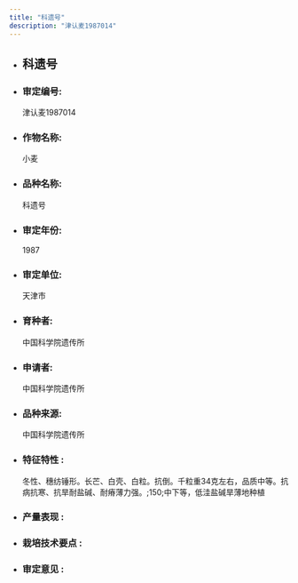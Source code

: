 ```yaml
---
title: "科遗号"
description: "津认麦1987014"
---
```

* ## 科遗号
* ###  审定编号:  
   津认麦1987014

*  ### 作物名称:  
   小麦

*   ###  品种名称: 
    科遗号

*   ### 审定年份: 
    1987

*   ### 审定单位:  
    天津市

*   ### 育种者:  
    中国科学院遗传所

*   ### 申请者:  
    中国科学院遗传所

*   ### 品种来源:  
    中国科学院遗传所

*   ### 特征特性 : 
    冬性、穗纺锤形。长芒、白壳、白粒。抗倒。千粒重34克左右，品质中等。抗病抗寒、抗旱耐盐碱、耐瘠薄力强。;150;中下等，低洼盐碱旱薄地种植

*   ### 产量表现 : 
    

*   ### 栽培技术要点 : 
    

*   ### 审定意见 : 
    
